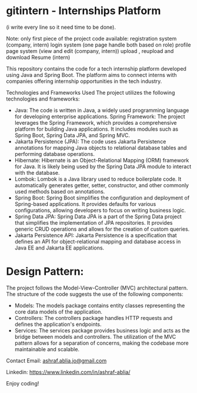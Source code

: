 # gitintern - Internships Platform
(i write every line so it need time to be done).

Note: only first piece of the project code available: 
registration system (company, intern) 
login system (one page handle both based on role)
profile page system (view and edit (company, intern))
upload , reupload and download Resume (intern)
 

This repository contains the code for a tech internship platform developed using Java and Spring Boot. The platform aims to connect interns with companies offering internship opportunities in the tech industry.

Technologies and Frameworks Used
The project utilizes the following technologies and frameworks:

* Java: The code is written in Java, a widely used programming language for developing enterprise applications.
Spring Framework: The project leverages the Spring Framework, which provides a comprehensive platform for building Java applications. It includes modules such as Spring Boot, Spring Data JPA, and Spring MVC.
* Jakarta Persistence (JPA): The code uses Jakarta Persistence annotations for mapping Java objects to relational database tables and performing database operations.
* Hibernate: Hibernate is an Object-Relational Mapping (ORM) framework for Java. It is likely being used by the Spring Data JPA module to interact with the database.
* Lombok: Lombok is a Java library used to reduce boilerplate code. It automatically generates getter, setter, constructor, and other commonly used methods based on annotations.
* Spring Boot: Spring Boot simplifies the configuration and deployment of Spring-based applications. It provides defaults for various configurations, allowing developers to focus on writing business logic.
* Spring Data JPA: Spring Data JPA is a part of the Spring Data project that simplifies the implementation of JPA repositories. It provides generic CRUD operations and allows for the creation of custom queries.
* Jakarta Persistence API: Jakarta Persistence is a specification that defines an API for object-relational mapping and database access in Java EE and Jakarta EE applications.

# Design Pattern:
The project follows the Model-View-Controller (MVC) architectural pattern. The structure of the code suggests the use of the following components:

* Models: The models package contains entity classes representing the core data models of the application.
* Controllers: The controllers package handles HTTP requests and defines the application's endpoints.
* Services: The services package provides business logic and acts as the bridge between models and controllers.
The utilization of the MVC pattern allows for a separation of concerns, making the codebase more maintainable and scalable.


Contact
Email: ashraf.ablia.jo@gmail.com
 
Linkedin: https://www.linkedin.com/in/ashraf-ablia/

Enjoy coding!




